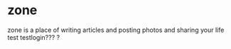 # zone
zone is a place of writing articles and posting photos and sharing your life
test
testlogin???
?
